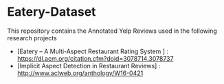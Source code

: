 Eatery-Dataset
===============
This repository contains the Annotated Yelp Reviews used in the following research projects
* [Eatery – A Multi-Aspect Restaurant Rating System ] : https://dl.acm.org/citation.cfm?doid=3078714.3078737
* [Implicit Aspect Detection in Restaurant Reviews] : http://www.aclweb.org/anthology/W16-0421

